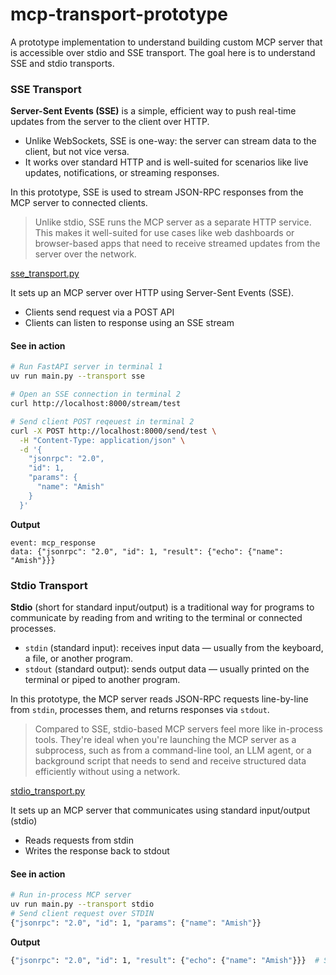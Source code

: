 # mcp-transport-prototype
A prototype implementation to understand building custom MCP server that is accessible over stdio and SSE transport. The goal here is to understand SSE and stdio transports.

### SSE Transport

**Server-Sent Events (SSE)** is a simple, efficient way to push real-time updates from the server to the client over HTTP. 
- Unlike WebSockets, SSE is one-way: the server can stream data to the client, but not vice versa. 
- It works over standard HTTP and is well-suited for scenarios like live updates, notifications, or streaming responses.


In this prototype, SSE is used to stream JSON-RPC responses from the MCP server to connected clients.

> Unlike stdio, SSE runs the MCP server as a separate HTTP service. This makes it well-suited for use cases like web dashboards or browser-based apps that need to receive streamed updates from the server over the network.

[sse_transport.py](https://github.com/Amishk599/mcp-sse-prototype/blob/main/sse_transport.py)

It sets up an MCP server over HTTP using Server-Sent Events (SSE).
- Clients send request via a POST API
- Clients can listen to response using an SSE stream

#### See in action
```bash
# Run FastAPI server in terminal 1
uv run main.py --transport sse

# Open an SSE connection in terminal 2
curl http://localhost:8000/stream/test

# Send client POST reqeuest in terminal 2
curl -X POST http://localhost:8000/send/test \
  -H "Content-Type: application/json" \
  -d '{
    "jsonrpc": "2.0",
    "id": 1,
    "params": {
      "name": "Amish"
    }
  }'
```
**Output**
```
event: mcp_response
data: {"jsonrpc": "2.0", "id": 1, "result": {"echo": {"name": "Amish"}}}
```

### Stdio Transport

**Stdio** (short for standard input/output) is a traditional way for programs to communicate by reading from and writing to the terminal or connected processes.
- `stdin` (standard input): receives input data — usually from the keyboard, a file, or another program.
- `stdout` (standard output): sends output data — usually printed on the terminal or piped to another program.

In this prototype, the MCP server reads JSON-RPC requests line-by-line from `stdin`, processes them, and returns responses via `stdout`. 

> Compared to SSE, stdio-based MCP servers feel more like in-process tools. They're ideal when you're launching the MCP server as a subprocess, such as from a command-line tool, an LLM agent, or a background script that needs to send and receive structured data efficiently without using a network.

[stdio_transport.py](https://github.com/Amishk599/mcp-sse-prototype/blob/main/stdio_transport.py)

It sets up an MCP server that communicates using standard input/output (stdio)
- Reads requests from stdin
- Writes the response back to stdout

#### See in action
```bash
# Run in-process MCP server
uv run main.py --transport stdio
# Send client request over STDIN
{"jsonrpc": "2.0", "id": 1, "params": {"name": "Amish"}}

```
**Output**
```bash
{"jsonrpc": "2.0", "id": 1, "result": {"echo": {"name": "Amish"}}}  # STDOUT
```